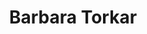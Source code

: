 ---
SICRIS: 15295
draft: false
fixName: barbara_torkar
location: null
mailInfo: barbara.torkar@fri.uni-lj.si
officeHours: null
profName: Barbara Torkar
profTitle: Library
telephoneInfo: null
title: Barbara Torkar
---